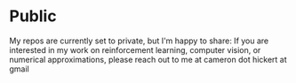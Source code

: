 # Public
My repos are currently set to private, but I'm happy to share: If you are interested in my work on reinforcement learning, computer vision, or numerical approximations, please reach out to me at cameron dot hickert at gmail
